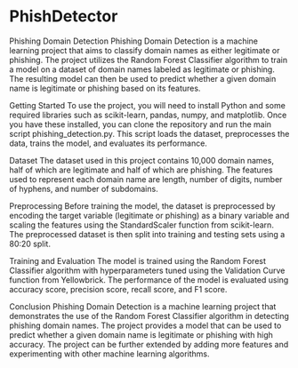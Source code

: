 # PhishDetector
 
Phishing Domain Detection
Phishing Domain Detection is a machine learning project that aims to classify domain names as either legitimate or phishing. The project utilizes the Random Forest Classifier algorithm to train a model on a dataset of domain names labeled as legitimate or phishing. The resulting model can then be used to predict whether a given domain name is legitimate or phishing based on its features.

Getting Started
To use the project, you will need to install Python and some required libraries such as scikit-learn, pandas, numpy, and matplotlib. Once you have these installed, you can clone the repository and run the main script phishing_detection.py. This script loads the dataset, preprocesses the data, trains the model, and evaluates its performance.

Dataset
The dataset used in this project contains 10,000 domain names, half of which are legitimate and half of which are phishing. The features used to represent each domain name are length, number of digits, number of hyphens, and number of subdomains.

Preprocessing
Before training the model, the dataset is preprocessed by encoding the target variable (legitimate or phishing) as a binary variable and scaling the features using the StandardScaler function from scikit-learn. The preprocessed dataset is then split into training and testing sets using a 80:20 split.

Training and Evaluation
The model is trained using the Random Forest Classifier algorithm with hyperparameters tuned using the Validation Curve function from Yellowbrick. The performance of the model is evaluated using accuracy score, precision score, recall score, and F1 score.

Conclusion
Phishing Domain Detection is a machine learning project that demonstrates the use of the Random Forest Classifier algorithm in detecting phishing domain names. The project provides a model that can be used to predict whether a given domain name is legitimate or phishing with high accuracy. The project can be further extended by adding more features and experimenting with other machine learning algorithms.




